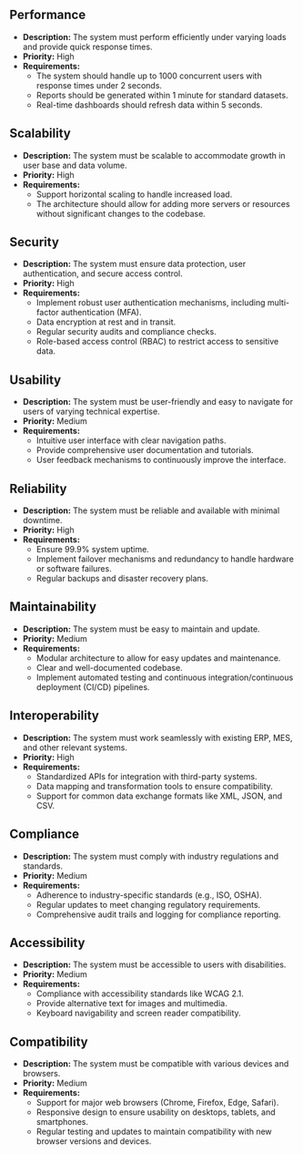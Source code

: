 ## Performance
- **Description:** The system must perform efficiently under varying loads and provide quick response times.  
- **Priority:** High  
- **Requirements:**  
  - The system should handle up to 1000 concurrent users with response times under 2 seconds.  
  - Reports should be generated within 1 minute for standard datasets.  
  - Real-time dashboards should refresh data within 5 seconds.  

## Scalability
- **Description:** The system must be scalable to accommodate growth in user base and data volume.  
- **Priority:** High  
- **Requirements:**  
  - Support horizontal scaling to handle increased load.  
  - The architecture should allow for adding more servers or resources without significant changes to the codebase.  

## Security
- **Description:** The system must ensure data protection, user authentication, and secure access control.  
- **Priority:** High  
- **Requirements:**  
  - Implement robust user authentication mechanisms, including multi-factor authentication (MFA).  
  - Data encryption at rest and in transit.  
  - Regular security audits and compliance checks.  
  - Role-based access control (RBAC) to restrict access to sensitive data.  

## Usability
- **Description:** The system must be user-friendly and easy to navigate for users of varying technical expertise.  
- **Priority:** Medium  
- **Requirements:**  
  - Intuitive user interface with clear navigation paths.  
  - Provide comprehensive user documentation and tutorials.  
  - User feedback mechanisms to continuously improve the interface.  

## Reliability
- **Description:** The system must be reliable and available with minimal downtime.  
- **Priority:** High  
- **Requirements:**  
  - Ensure 99.9% system uptime.  
  - Implement failover mechanisms and redundancy to handle hardware or software failures.  
  - Regular backups and disaster recovery plans.  

## Maintainability
- **Description:** The system must be easy to maintain and update.  
- **Priority:** Medium  
- **Requirements:**  
  - Modular architecture to allow for easy updates and maintenance.  
  - Clear and well-documented codebase.  
  - Implement automated testing and continuous integration/continuous deployment (CI/CD) pipelines.  

## Interoperability
- **Description:** The system must work seamlessly with existing ERP, MES, and other relevant systems.  
- **Priority:** High  
- **Requirements:**  
  - Standardized APIs for integration with third-party systems.  
  - Data mapping and transformation tools to ensure compatibility.  
  - Support for common data exchange formats like XML, JSON, and CSV.  

## Compliance
- **Description:** The system must comply with industry regulations and standards.  
- **Priority:** Medium  
- **Requirements:**  
  - Adherence to industry-specific standards (e.g., ISO, OSHA).  
  - Regular updates to meet changing regulatory requirements.  
  - Comprehensive audit trails and logging for compliance reporting.  

## Accessibility
- **Description:** The system must be accessible to users with disabilities.  
- **Priority:** Medium  
- **Requirements:**  
  - Compliance with accessibility standards like WCAG 2.1.  
  - Provide alternative text for images and multimedia.  
  - Keyboard navigability and screen reader compatibility.  

## Compatibility
- **Description:** The system must be compatible with various devices and browsers.  
- **Priority:** Medium  
- **Requirements:**  
  - Support for major web browsers (Chrome, Firefox, Edge, Safari).  
  - Responsive design to ensure usability on desktops, tablets, and smartphones.  
  - Regular testing and updates to maintain compatibility with new browser versions and devices.  
